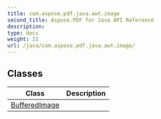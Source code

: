 ```yaml
---
title: com.aspose.pdf.java.awt.image
second_title: Aspose.PDF for Java API Reference
description: 
type: docs
weight: 21
url: /java/com.aspose.pdf.java.awt.image/
---
```


## Classes

| Class | Description |
| --- | --- |
| [BufferedImage](../com.aspose.pdf.java.awt.image/bufferedimage) |  |
